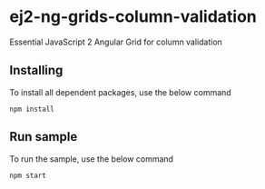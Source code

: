 # ej2-ng-grids-column-validation

Essential JavaScript 2 Angular Grid for column validation

## Installing

To install all dependent packages, use the below command

```
npm install
```

## Run sample

To run the sample, use the below command

```
npm start
```

